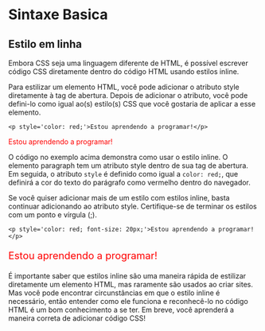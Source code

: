 # Sintaxe Basica

## Estilo em linha

Embora CSS seja uma linguagem diferente de HTML, é possível escrever código CSS diretamente dentro do código HTML usando estilos inline.

Para estilizar um elemento HTML, você pode adicionar o atributo style diretamente à tag de abertura. Depois de adicionar o atributo, você pode defini-lo como igual ao(s) estilo(s) CSS que você gostaria de aplicar a esse elemento.

```
<p style='color: red;'>Estou aprendendo a programar!</p>
```

<p style='color: red;'>Estou aprendendo a programar!</p>

O código no exemplo acima demonstra como usar o estilo inline. O elemento paragraph tem um atributo style dentro de sua tag de abertura. Em seguida, o atributo `style` é definido como igual a `color: red;`, que definirá a cor do texto do parágrafo como vermelho dentro do navegador.

Se você quiser adicionar mais de um estilo com estilos inline, basta continuar adicionando ao atributo style. Certifique-se de terminar os estilos com um ponto e vírgula (;).

```
<p style='color: red; font-size: 20px;'>Estou aprendendo a programar!</p>
```

<p style='color: red; font-size: 20px;'>Estou aprendendo a programar!</p>

É importante saber que estilos inline são uma maneira rápida de estilizar diretamente um elemento HTML, mas raramente são usados ​​ao criar sites. Mas você pode encontrar circunstâncias em que o estilo inline é necessário, então entender como ele funciona e reconhecê-lo no código HTML é um bom conhecimento a se ter. Em breve, você aprenderá a maneira correta de adicionar código CSS!
